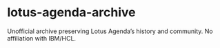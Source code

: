 # lotus-agenda-archive
Unofficial archive preserving Lotus Agenda’s history and community. No affiliation with IBM/HCL.

